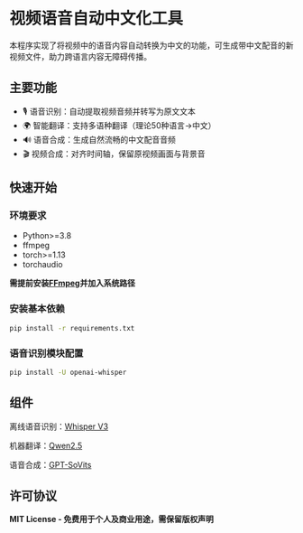 # 视频语音自动中文化工具

本程序实现了将视频中的语音内容自动转换为中文的功能，可生成带中文配音的新视频文件，助力跨语言内容无障碍传播。

## 主要功能
- 🎙️ 语音识别：自动提取视频音频并转写为原文文本
- 🌍 智能翻译：支持多语种翻译（理论50种语言→中文）
- 🔊 语音合成：生成自然流畅的中文配音音频
- 🎬 视频合成：对齐时间轴，保留原视频画面与背景音

## 快速开始
### 环境要求
- Python>=3.8
- ffmpeg
- torch>=1.13
- torchaudio

**需提前安装[FFmpeg](https://ffmpeg.org//download.html)并加入系统路径**

### 安装基本依赖
```bash
pip install -r requirements.txt
```

### 语音识别模块配置
```bash
pip install -U openai-whisper
```

## 组件
离线语音识别：[Whisper V3](https://github.com/openai/whisper)

机器翻译：[Qwen2.5](https://github.com/QwenLM/Qwen2.5)

语音合成：[GPT-SoVits](https://github.com/RVC-Boss/GPT-SoVITS)


## 许可协议
**MIT License - 免费用于个人及商业用途，需保留版权声明**
